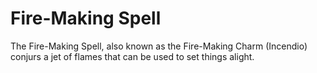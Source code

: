 # Fire-Making Spell  
The Fire-Making Spell, also known as the Fire-Making Charm (Incendio) conjurs a jet of flames that can be used to set things alight.  
  
